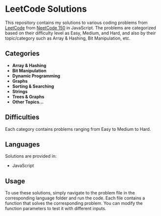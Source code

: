 # LeetCode Solutions

This repository contains my solutions to various coding problems from [LeetCode](https://leetcode.com/) from [NeetCode 150](https://neetcode.io/) in JavaScript. The problems are categorized based on their difficulty level as Easy, Medium, and Hard, and also by their topic/category such as Array & Hashing, Bit Manipulation, etc.

## Categories

- **Array & Hashing**
- **Bit Manipulation**
- **Dynamic Programming**
- **Graphs**
- **Sorting & Searching**
- **Strings**
- **Trees & Graphs**
- **Other Topics...**

## Difficulties

Each category contains problems ranging from Easy to Medium to Hard.

## Languages

Solutions are provided in:
- JavaScript

## Usage

To use these solutions, simply navigate to the problem file in the corresponding language folder and run the code. Each file contains a function that solves the corresponding problem. You can modify the function parameters to test it with different inputs.

